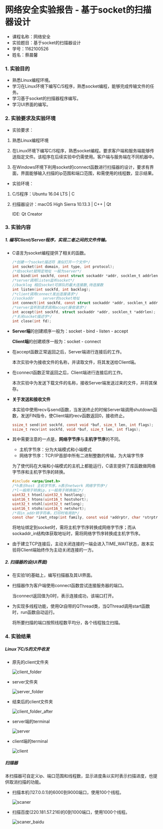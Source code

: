 # 网络安全实验报告 - 基于socket的扫描器设计

* 课程名称：网络安全
* 实验题目：基于socket的扫描器设计
* 学号：1162100526
* 姓名：蔡晨馨



### 1. 实验目的

* 熟悉Linux编程环境。
* 学习在Linux环境下编写C/S程序，熟悉socket编程，能够完成传输文件的任务。
* 学习基于socket的扫描器程序编写。
* 学习UI界面的编写。

### 2. 实验要求及实验环境

* 实验要求：

1. 熟悉Linux编程环境

2. 在Linux环境下编写C/S程序，熟悉socket编程。要求客户端和服务端能够传送指定文件。该程序在后续实验中仍需使用。客户端与服务端在不同机器中。

3. 在Windows环境下利用socket的connect函数进行扫描器的设计，要求有界面，界面能够输入扫描的ip范围和端口范围，和需使用的线程数，显示结果。

* 实验环境：

1. C/S程序：Ubuntu 16.04 LTS | C

2. 扫描器设计：macOS High Sierra 10.13.3 | C++ | Qt

   IDE: Qt Creator

### 3. 实验内容

##### 1. 编写Client/Server程序，实现二者之间的文件传输。

* C语言为socket编程提供了相关的函数。

  ```C
  /*创建一个socket描述符 类似打开一个文件*/
  int socket(int domain, int type, int protocol);
  /*给socket赋特定地址 一般为server*/
  int bind(int sockfd, const struct sockaddr *addr, socklen_t addrlen);
  /*server调用listen监听socket*/
  //backlog	相应socket可排队的最大连接数,待连接数
  int listen(int sockfd, int backlog);
  /*client调用connect发出连接请求*/
  //sockaddr	server的socket地址
  int connect(int sockfd, const struct sockaddr *addr, socklen_t addrlen);
  /*server监听到请求调用accept接收请求*/
  int accept(int sockfd, struct sockaddr *addr, socklen_t *addrlen);
  /*关闭socket描述字*/
  int close(int fd);
  ```

* **Server端**的创建顺序一般为：socket - bind - listen - accept

  **Client端**的创建顺序一般为：socket - connect

* 在accept函数正常返回之后，Server端进行连接后的工作。

  本次实验中为接收文件的名称，并读取文件，将其发送给Client端。

* 在connect函数正常返回之后，Client端进行连接后的工作。

  本次实验中为发送下载文件的名称，接收Server端发送过来的文件，并将其保存。

* **关于发送和接收文件**

  本实验中使用recv与send函数，当发送终止的时候Server端调用shutdown函数，发送FIN指令，使Client端的recv函数返回0，接收终止。

  ```c
  ssize_t send(int sockfd, const void *buf, size_t len, int flags);
  ssize_t recv(int sockfd, void *buf, size_t len, int flags);
  ```

* 其中需要注意的一点是，**网络字节序**与**主机字节序**的不同。

  * 主机字节序：分为大端模式和小端模式
  * 网络字节序：TCP/IP首部中所有二进制整数的传输，为大端字节序

  为了使代码在大端和小端模式的主机上都能运行，C语言提供了库函数做网络字节序和主机字节序的转换。

  ```c
  #include <arpa/inet.h>
  /*h表示host 主机字节序，n表示network 网络字节序*/
  /*l一般用于转换ip，s一般用于转换端口*/
  uint32_t htonl(uint32_t hostlong);
  uint16_t htons(uint16_t hostshort);
  uint32_t ntohl(uint32_t netlong);
  uint16_t ntohs(uint16_t netshort);
  /*将in_addr转字符串，打印时有用到*/
  const char *inet_ntop(int family, const void *addrptr, char *strptr, size_t len);
  ```

  将地址绑定到socket时，需将主机字节序转换成网络字节序；而从sockaddr_in结构体获取地址时，需将网络字节序转换成主机字节序。

* 由于建立TCP连接后，主动关闭连接的一端会进入TIME_WAIT状态，故本实验将Client端始终作为主动关闭连接的一方。

  

##### 2. 扫描器的设(UI界面)

* 在实验1的基础上，编写扫描器及其UI界面。

* 扫描器作为客户端使用connect函数尝试连接服务器的端口。

  当connect返回值为0时，表示连接成功，该端口打开。

* 为实现多线程功能，使用Qt自带的QThread类，当QThread调用start函数时，run函数自动运行。

  将所要扫描的端口按照线程数平均分，各个线程独立扫描。

### 4. 实验结果

##### Linux下C/S的文件收发

* 原先的client文件夹

  ![client_folder](./picture/client_folder.png)

* server文件夹

  ![server_folder](./picture/server_folder.png)

* 结束后的client文件夹

  ![client_folder_after](./picture/client_folder_after1.png)

* server端的terminal

  ![server](./picture/server.png)

* client端的terminal

  ![client](./picture/client.png)



##### 扫描器

本扫描器可自定义ip、端口范围和线程数，显示进度条以实时表示扫描进度，也提供取消扫描的功能。

* 扫描本机(127.0.0.1)的6000到9000端口，使用100个线程。

  ![scaner](./picture/scaner.png)

* 扫描百度(220.181.57.216)的0到1000端口，使用1000个线程。

  ![scaner_baidu](./picture/scaner_baidu.png)